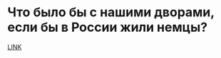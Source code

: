 # Что было бы с нашими дворами, если бы в России жили немцы?



[LINK](https://varlamov.ru/1592678.html)